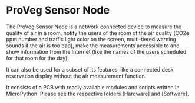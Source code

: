 # ProVeg Sensor Node

The ProVeg Sensor Node is a network connected device to measure the quality of air in a room,
notify the users of the room of the air quality (CO2e ppm number and traffic light color on the screen,
multi-tiered warning sounds if the air is too bad), make the measurements accessible to
and show information from the Internet (like the names of the users scheduled for that room for the day).

It can also be used for a subset of its features, like a connected desk reservation display
without the air measurement function.

It consists of a PCB with readly available modules and scripts written in MicroPython.
Please see the respective folders [Hardware] and [Software].